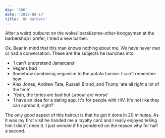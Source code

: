 ```yaml
---
day: '366'
date: '2023-08-17'
title: 'On barbers'
---
```


After a weird outburst on the woke/liberal/some-other-boogeyman at the barbershop I prefer, I tried a new barber.

Ok. Bear in mind that this man knows nothing about me. We have never met or had a conversation. These are the subjects he launches into:

- 'I can't understand Jamaicans'
- Vegans bad
- Somehow combining veganism to the potato famine. I can't remember how
- Alex Jones, Andrew Tate, Russell Brand, and Trump 'are all right a lot of the time'
- 'Yeah, the tories are bad but Labour are worse'
- 'I have an idea for a dating app. It's for people with HIV. It's not like they can spread it, right?'

The only good aspect of this haircut is that he got it done in 20 minutes. As it was my first visit he handed me a loyalty card and I really enjoyed telling him I didn't need it. I just wonder if he pondered on the reason why for half a second.
